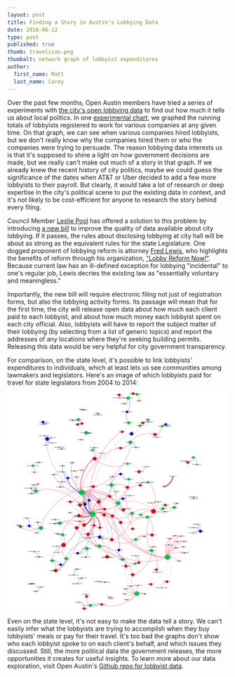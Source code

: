 ```yaml
---
layout: post
title: Finding a Story in Austin's Lobbying Data
date: 2016-06-12
type: post
published: true
thumb: travelicon.png
thumbalt: network graph of lobbyist expenditures
author:
  first_name: Matt
  last_name: Carey
---
```


Over the past few months, Open Austin members have tried a series of experiments with [the city's open lobbying data](http://data.austintexas.gov/dataset/Lobbyists/bqav-9x6a) to find out how much it tells us about local politics. In one [experimental chart](http://www.open-austin.org/lobbying-in-austin/), we graphed the running totals of lobbyists registered to work for various companies at any given time. On that graph, we can see when various companies hired lobbyists, but we don't really know why the companies hired them or who the companies were trying to persuade. The reason lobbying data interests us is that it's supposed to shine a light on how government decisions are made, but we really can't make out much of a story in that graph. If we already knew the recent history of city politics, maybe we could guess the significance of the dates when AT&T or Uber decided to add a few more lobbyists to their payroll. But clearly, it would take a lot of research or deep expertise in the city's political scene to put the existing data in context, and it's not likely to be cost-efficient for anyone to research the story behind every filing.

Council Member [Leslie Pool](http://www.mystatesman.com/news/news/local/austin-officials-to-create-new-lobbying-registrati/npmr3/) has offered a solution to this problem by introducing [a new bill](http://www.lobbyreformnow.com/wp-content/uploads/2016/06/CityOrd-lobby-RR-June-6.pdf) to improve the quality of data available about city lobbying. If it passes, the rules about disclosing lobbying at city hall will be about as strong as the equivalent rules for the state Legislature. One dogged proponent of lobbying reform is attorney [Fred Lewis](http://cityhall.blog.statesman.com/2015/08/25/how-one-attorney-made-fixing-austins-lobbying-law-his-personal-crusade/), who highlights the benefits of reform through his organization, ["Lobby Reform Now!"](http://www.lobbyreformnow.com/whats-happening/). Because current law has an ill-defined exception for lobbying "incidental" to one's regular job, Lewis decries the existing law as "essentially voluntary and meaningless."

Importantly, the new bill will require electronic filing not just of registration forms, but also the lobbying activity forms. Its passage will mean that for the first time, the city will release open data about how much each client paid to each lobbyist, and about how much money each lobbyist spent on each city official. Also, lobbyists will have to report the subject matter of their lobbying (by selecting from a list of generic topics) and report the addresses of any locations where they're seeking building permits. Releasing this data would be very helpful for city government transparency.

For comparison, on the state level, it's possible to link lobbyists' expenditures to individuals, which at least lets us see communities among lawmakers and legislators. Here's an image of which lobbyists paid for travel for state legislators from 2004 to 2014:

[![state legislator travel network graph](/assets/images/TX_lobby_travel_filings_2004-2014.svg)](/assets/images/TX_lobby_travel_filings_2004-2014.svg)

Even on the state level, it's not easy to make the data tell a story. We can't easily infer what the lobbyists are trying to accomplish when they buy lobbyists' meals or pay for their travel. It's too bad the graphs don't show who each lobbyist spoke to on each client's behalf, and which issues they discussed. Still, the more political data the government releases, the more opportunities it creates for useful insights. To learn more about our data exploration, visit Open Austin's [Github repo for lobbyist data](https://github.com/open-austin/lobbying-in-austin).
